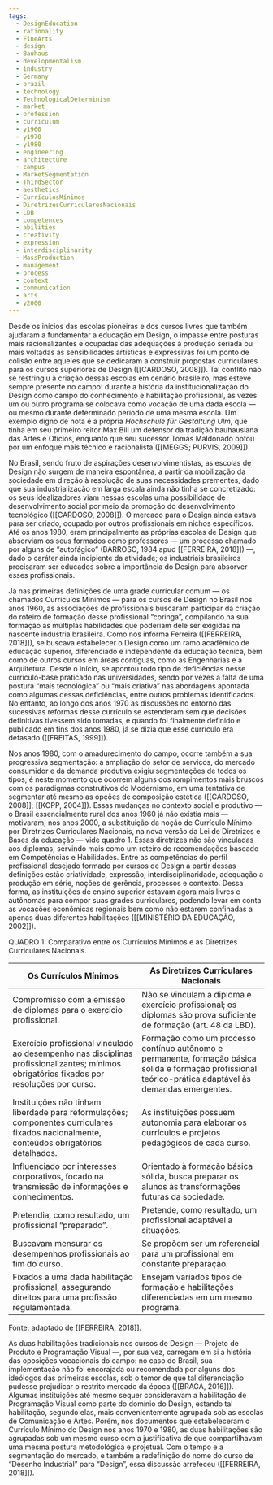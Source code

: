 ```yaml
---
tags:
  - DesignEducation
  - rationality
  - FineArts
  - design
  - Bauhaus
  - developmentalism
  - industry
  - Germany
  - brazil
  - technology
  - TechnologicalDeterminism
  - market
  - profession
  - curriculum
  - y1960
  - y1970
  - y1980
  - engineering
  - architecture
  - campus
  - MarketSegmentation
  - ThirdSector
  - aesthetics
  - CurrículosMínimos
  - DiretrizesCurricularesNacionais
  - LDB
  - competences
  - abilities
  - creativity
  - expression
  - interdisciplinarity
  - MassProduction
  - management
  - process
  - context
  - communication
  - arts
  - y2000
---
```

Desde os inícios das escolas pioneiras e dos cursos livres que também ajudaram a fundamentar a educação em Design, o impasse entre posturas mais racionalizantes e ocupadas das adequações à produção seriada ou mais voltadas às sensibilidades artísticas e expressivas foi um ponto de colisão entre aqueles que se dedicaram a construir propostas curriculares para os cursos superiores de Design ([[CARDOSO, 2008]]). Tal conflito não se restringiu à criação dessas escolas em cenário brasileiro, mas esteve sempre presente no campo: durante a história da institucionalização do Design como campo do conhecimento e habilitação profissional, às vezes um ou outro programa se colocava como vocação de uma dada escola — ou mesmo durante determinado período de uma mesma escola. Um exemplo digno de nota é a própria _Hochschule für Gestaltung Ulm_, que tinha em seu primeiro reitor Max Bill um defensor da tradição bauhausiana das Artes e Ofícios, enquanto que seu sucessor Tomás Maldonado optou por um enfoque mais técnico e racionalista ([[MEGGS; PURVIS, 2009]]).

No Brasil, sendo fruto de aspirações desenvolvimentistas, as escolas de Design não surgem de maneira espontânea, a partir da mobilização da sociedade em direção à resolução de suas necessidades prementes, dado que sua industrialização em larga escala ainda não tinha se concretizado: os seus idealizadores viam nessas escolas uma possibilidade de desenvolvimento social por meio da promoção do desenvolvimento tecnológico ([[CARDOSO, 2008]]). O mercado para o Design ainda estava para ser criado, ocupado por outros profissionais em nichos específicos. Até os anos 1980, eram principalmente as próprias escolas de Design que absorviam os seus formados como professores — um processo chamado por alguns de “autofágico” (BARROSO, 1984 apud [[FERREIRA, 2018]]) —, dado o caráter ainda incipiente da atividade; os industriais brasileiros precisaram ser educados sobre a importância do Design para absorver esses profissionais.

Já nas primeiras definições de uma grade curricular comum — os chamados Currículos Mínimos — para os cursos de Design no Brasil nos anos 1960, as associações de profissionais buscaram participar da criação do roteiro de formação desse profissional “coringa”, compilando na sua formação as múltiplas habilidades que poderiam dele ser exigidas na nascente indústria brasileira. Como nos informa Ferreira ([[FERREIRA, 2018]]), se buscava estabelecer o Design como um ramo acadêmico de educação superior, diferenciado e independente da educação técnica, bem como de outros cursos em áreas contíguas, como as Engenharias e a Arquitetura. Desde o início, se apontou todo tipo de deficiências nesse currículo-base praticado nas universidades, sendo por vezes a falta de uma postura “mais tecnológica” ou “mais criativa” nas abordagens apontada como algumas dessas deficiências, entre outros problemas identificados. No entanto, ao longo dos anos 1970 as discussões no entorno das sucessivas reformas desse currículo se estenderam sem que decisões definitivas tivessem sido tomadas, e quando foi finalmente definido e publicado em fins dos anos 1980, já se dizia que esse currículo era defasado ([[FREITAS, 1999]]).

Nos anos 1980, com o amadurecimento do campo, ocorre também a sua progressiva segmentação: a ampliação do setor de serviços, do mercado consumidor e da demanda produtiva exigiu segmentações de todos os tipos; é neste momento que ocorrem alguns dos rompimentos mais bruscos com os paradigmas construtivos do Modernismo, em uma tentativa de segmentar até mesmo as opções de composição estética ([[CARDOSO, 2008]]; [[KOPP, 2004]]). Essas mudanças no contexto social e produtivo — o Brasil essencialmente rural dos anos 1960 já não existia mais — motivaram, nos anos 2000, a substituição da noção de Currículo Mínimo por Diretrizes Curriculares Nacionais, na nova versão da Lei de Diretrizes e Bases da educação — vide quadro 1. Essas diretrizes não são vinculadas aos diplomas, servindo mais como um roteiro de recomendações baseado em Competências e Habilidades. Entre as competências do perfil profissional desejado formado por cursos de Design a partir dessas definições estão criatividade, expressão, interdisciplinaridade, adequação a produção em série, noções de gerência, processos e contexto. Dessa forma, as instituições de ensino superior estavam agora mais livres e autônomas para compor suas grades curriculares, podendo levar em conta as vocações econômicas regionais bem como não estarem confinadas a apenas duas diferentes habilitações ([[MINISTÉRIO DA EDUCAÇÃO, 2002]]).

QUADRO 1: Comparativo entre os Currículos Mínimos e as Diretrizes Curriculares Nacionais.

| Os Currículos Mínimos                                                                                                                      | As Diretrizes Curriculares Nacionais                                                                                                                       |
| ------------------------------------------------------------------------------------------------------------------------------------------ | ---------------------------------------------------------------------------------------------------------------------------------------------------------- |
| Compromisso com a emissão de diplomas para o exercício profissional.                                                                       | Não se vinculam a diploma e exercício profissional; os diplomas são prova suficiente de formação (art. 48 da LBD).                                         |
| Exercício profissional vinculado ao desempenho nas disciplinas profissionalizantes; mínimos obrigatórios fixados por resoluções por curso. | Formação como um processo contínuo autônomo e permanente, formação básica sólida e formação profissional teórico-prática adaptável às demandas emergentes. |
| Instituições não tinham liberdade para reformulações; componentes curriculares fixados nacionalmente, conteúdos obrigatórios detalhados.   | As instituições possuem autonomia para elaborar os currículos e projetos pedagógicos de cada curso.                                                        |
| Influenciado por interesses corporativos, focado na transmissão de informações e conhecimentos.                                            | Orientado à formação básica sólida, busca preparar os alunos às transformações futuras da sociedade.                                                       |
| Pretendia, como resultado, um profissional “preparado”.                                                                                    | Pretende, como resultado, um profissional adaptável a situações.                                                                                           |
| Buscavam mensurar os desempenhos profissionais ao fim do curso.                                                                            | Se propõem ser um referencial para um profissional em constante preparação.                                                                                |
| Fixados a uma dada habilitação profissional, assegurando direitos para uma profissão regulamentada.                                        | Ensejam variados tipos de formação e habilitações diferenciadas em um mesmo programa.                                                                      |

Fonte: adaptado de [[FERREIRA, 2018]].

As duas habilitações tradicionais nos cursos de Design — Projeto de Produto e Programação Visual —, por sua vez, carregam em si a história das oposições vocacionais do campo: no caso do Brasil, sua implementação não foi encorajada ou recomendada por alguns dos ideólogos das primeiras escolas, sob o temor de que tal diferenciação pudesse prejudicar o restrito mercado da época ([[BRAGA, 2016]]). Algumas instituições até mesmo sequer consideravam a habilitação de Programação Visual como parte do domínio do Design, estando tal habilitação, segundo elas, mais convenientemente agrupada sob as escolas de Comunicação e Artes. Porém, nos documentos que estabeleceram o Currículo Mínimo do Design nos anos 1970 e 1980, as duas habilitações são agrupadas sob um mesmo curso com a justificativa de que compartilhavam uma mesma postura metodológica e projetual. Com o tempo e a segmentação do mercado, e também a redefinição do nome do curso de “Desenho Industrial” para “Design”, essa discussão arrefeceu ([[FERREIRA, 2018]]).